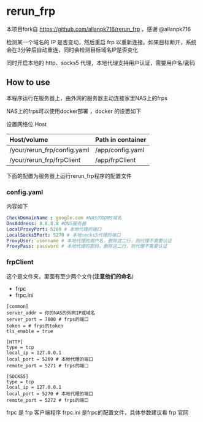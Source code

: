 # rerun_frp
本项目fork自 https://github.com/allanpk716/rerun_frp ，感谢 @allanpk716

检测某一个域名的 IP 是否变动，然后重启 frp 以重新连接。如果目标断开，系统会在3分钟后自动重连，同时会检测目标域名IP是否变化

同时开启本地的 http、socks5 代理，本地代理支持用户认证，需要用户名/密码

## How to use

本程序运行在服务器上，由外网的服务器主动连接家里NAS上的frps

NAS上的frps可以使用docker部署 ，docker 的设置如下

设置网络位 Host

| Host/volume                 | Path in container |
|:----------------------------|:------------------|
| /your/rerun_frp/config.yaml | /app/config.yaml  |
| /your/rerun_frp/frpClient   | /app/frpClient    |

下面的配置为服务器上运行rerun_frp程序的配置文件
### config.yaml 

内容如下

```yaml
CheckDomainName : google.com #NAS的DDNS域名
DnsAddress: 8.8.8.8 #DNS服务器
LocalProxyPort: 5269 # 本地代理的端口
LocalSocks5Port: 5270 # 本地socks5代理的端口
ProxyUser: username # 本地代理的用户名，删除这二行，则代理不需要认证
ProxyPass: password # 本地代理的密码，删除这二行，则代理不需要认证
```

### frpClient

这个是文件夹，里面有至少两个文件(**注意他们的命名**)

* frpc
* frpc.ini

```
[common]
server_addr = 你的NAS的外网IP或域名
server_port = 7000 # frps的端口
token = # frps的token
tls_enable = true

[HTTP]
type = tcp
local_ip = 127.0.0.1
local_port = 5269 # 本地代理的端口
remote_port = 5271 # frps的端口

[SOCKS5]
type = tcp
local_ip = 127.0.0.1
local_port = 5270 # 本地代理的端口
remote_port = 5272 # frps的端口
```
frpc 是 frp 客户端程序
frpc.ini 是frpc的配置文件，具体参数建议看 frp 官网

